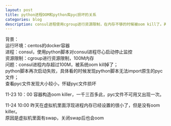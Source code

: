 ```yaml
---
layout: post
title: python进程OOM和python库pyc损坏的关系
categories: blog
description: consul进程使用cgroup进行资源限制，在内存不够的时候被oom kill了。再次重启的时候由于python库中pyc文件不能用，导致再次启动失败...oom和pyc文件损坏有关系吗？
---
```


背景：    
运行环境：centos的docker容器     
进程：consul，使用python脚本对consul进程尽心启动停止监控    
资源限制：cgroup进行资源限制，100M内存    
问题：consul进程内存超过100M，被系统oom kill掉了；   
python脚本再次启动失败，具体看的时候发现python脚本无法import原生的pyc文件；    
查看pyc文件发现大小较小，怀疑pyc文件损坏      


11-23 10：00 容器构造oom killer，一千三百多此，pyc文件不可用又出现一次。   


11-24 10:00 昨天在虚拟机里面浮现进程内存已经设置的很小了，但是没有oom killer。    
原因是虚拟机里面有swap，关闭swap后也会oom    



     
```




